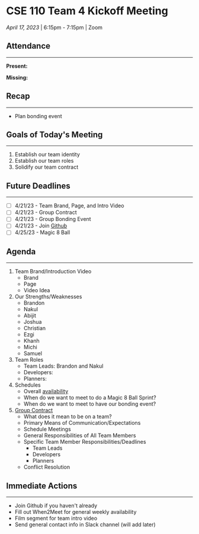 # CSE 110 Team 4 Kickoff Meeting
*April 17, 2023* | 6:15pm - 7:15pm  | Zoom

## Attendance
___
**Present:**

**Missing:**

## Recap
___
- Plan bonding event

## Goals of Today's Meeting
___
1. Establish our team identity
2. Establish our team roles
3. Solidify our team contract

## Future Deadlines
____
- [ ] 4/21/23 - Team Brand, Page, and Intro Video
- [ ] 4/21/23 - Group Contract
- [ ] 4/21/23 - Group Bonding Event
- [ ] 4/21/23 - Join [Github](https://github.com/cse110-sp23-group4)
- [ ] 4/25/23 - Magic 8 Ball

## Agenda
___
1. Team Brand/Introduction Video
   -  Brand
   -  Page
   -  Video Idea
2. Our Strengths/Weaknesses
   - Brandon
   - Nakul
   - Abijit
   - Joshua
   - Christian
   - Ezgi
   - Khanh
   - Michi
   - Samuel
3. Team Roles
   - Team Leads: Brandon and Nakul
   - Developers:
   - Planners:
4. Schedules
   - Overall [availability](https://www.when2meet.com/?19763441-FfDjx)
   - When do we want to meet to do a Magic 8 Ball Sprint?
   - When do we want to meet to have our bonding event?
5. [Group Contract](https://ohiostate.pressbooks.pub/feptechcomm/chapter/7-project-communications/)
   - What does it mean to be on a team?
   - Primary Means of Communication/Expectations
   - Schedule Meetings
   - General Responsibilities of All Team Members
   - Specific Team Member Responsibilities/Deadlines
     - Team Leads
     - Developers
     - Planners
   - Conflict Resolution


## Immediate Actions
___
- Join Github if you haven't already
- Fill out When2Meet for general weekly availability
- Film segment for team intro video
- Send general contact info in Slack channel (will add later)